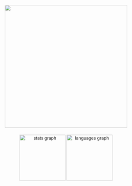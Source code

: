 <div align="center">
  <img height="400" src="https://preview.redd.it/ayano-kimishima-roshidere-light-novel-volume-9-illustration-v0-otmt7fij0khd1.jpeg?auto=webp&s=f6e080669e9111859a4d3703d8f5a4a2d9c37927"  />
</div>

###

<div align="center">
  <img src="https://github-readme-stats.vercel.app/api?username=Mutton9558&hide_title=false&hide_rank=false&show_icons=true&include_all_commits=true&count_private=true&disable_animations=false&theme=dracula&locale=en&hide_border=false&order=1" height="150" alt="stats graph"  />
  <img src="https://github-readme-stats.vercel.app/api/top-langs?username=Mutton9558&locale=en&hide_title=false&layout=compact&card_width=320&langs_count=5&theme=dracula&hide_border=false&order=2" height="150" alt="languages graph"  />
</div>

###
